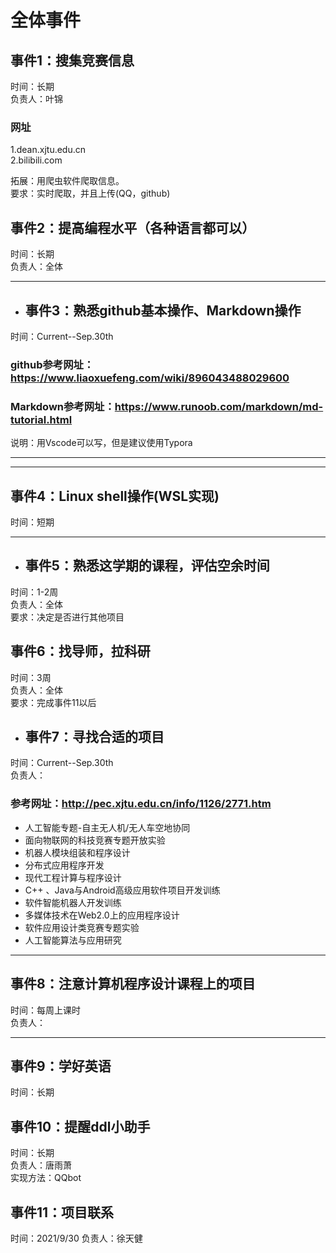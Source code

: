 # 全体事件
## 事件1：搜集竞赛信息
时间：长期  
负责人：叶锦
### 网址
1.dean.xjtu.edu.cn  
2.bilibili.com


拓展：用爬虫软件爬取信息。  
要求：实时爬取，并且上传(QQ，github)  

## 事件2：提高编程水平（各种语言都可以）
时间：长期  
负责人：全体  


***
* ## 事件3：熟悉github基本操作、Markdown操作
时间：Current--Sep.30th  
### github参考网址：https://www.liaoxuefeng.com/wiki/896043488029600
### Markdown参考网址：https://www.runoob.com/markdown/md-tutorial.html
说明：用Vscode可以写，但是建议使用Typora  
***


***
## 事件4：Linux shell操作(WSL实现)
时间：短期  
***



* ## 事件5：熟悉这学期的课程，评估空余时间
时间：1-2周  
负责人：全体  
要求：决定是否进行其他项目  


## 事件6：找导师，拉科研
时间：3周  
负责人：全体  
要求：完成事件11以后  

* ## 事件7：寻找合适的项目
时间：Current--Sep.30th  
负责人：  
### 参考网址：http://pec.xjtu.edu.cn/info/1126/2771.htm
* 人工智能专题-自主无人机/无人车空地协同
* 面向物联网的科技竞赛专题开放实验
* 机器人模块组装和程序设计
* 分布式应用程序开发
* 现代工程计算与程序设计
* C++ 、Java与Android高级应用软件项目开发训练
* 软件智能机器人开发训练
* 多媒体技术在Web2.0上的应用程序设计
* 软件应用设计类竞赛专题实验
* 人工智能算法与应用研究
 


***
## 事件8：注意计算机程序设计课程上的项目
时间：每周上课时  
负责人：  
***


## 事件9：学好英语
时间：长期  


## 事件10：提醒ddl小助手
时间：长期  
负责人：唐雨萧  
实现方法：QQbot  

## 事件11：项目联系
时间：2021/9/30
负责人：徐天健
